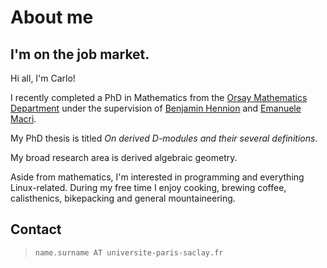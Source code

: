 # About me

## I'm on the job market.


Hi all, I'm Carlo!

I recently completed a PhD in Mathematics from the [Orsay Mathematics Department](https://www.imo.universite-paris-saclay.fr/) under the supervision of [Benjamin Hennion](https://www.imo.universite-paris-saclay.fr/~hennion/) and [Emanuele Macrì](https://www.imo.universite-paris-saclay.fr/~macri/).

My PhD thesis is titled *On derived D-modules and their several definitions*.

<!-- The broad subject I worked in is derived algebraic geometry, which mixes homotopy theory with algebraic geometry. More specifically, I focused on *derived* D-modules, an extension of classical algebraic D-modules to derived schemes which remembers and exploits the additional derived information. Some keywords are (derived) Lie algebroids, ind-coherent sheaves and \(\infty\)-categories. -->

My broad research area is derived algebraic geometry.

Aside from mathematics, I'm interested in programming and everything Linux-related.
During my free time I enjoy cooking, brewing coffee, calisthenics, bikepacking and general mountaineering.

## Contact

> `name.surname AT universite-paris-saclay.fr`

